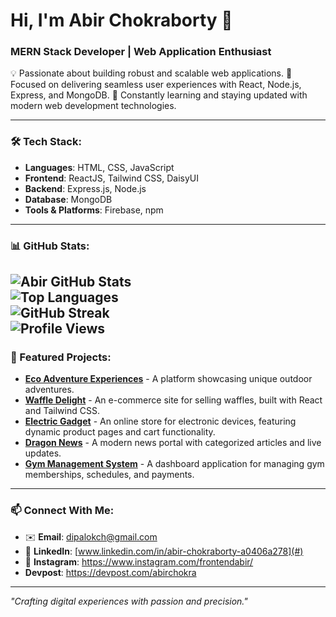 # Hi, I'm Abir Chokraborty 👋  
### MERN Stack Developer | Web Application Enthusiast
💡 Passionate about building robust and scalable web applications.
🎯 Focused on delivering seamless user experiences with React, Node.js, Express, and MongoDB.
🌱 Constantly learning and staying updated with modern web development technologies.

---

### 🛠 Tech Stack:
- **Languages**: HTML, CSS, JavaScript  
- **Frontend**: ReactJS, Tailwind CSS, DaisyUI  
- **Backend**: Express.js, Node.js  
- **Database**: MongoDB  
- **Tools & Platforms**: Firebase, npm  

---
### 📊 GitHub Stats:
![Abir GitHub Stats](https://github-readme-stats.vercel.app/api?username=abirchokra&show_icons=true&theme=radical)  
![Top Languages](https://github-readme-stats.vercel.app/api/top-langs/?username=abirchokra&layout=compact&theme=radical)  
![GitHub Streak](https://streak-stats.demolab.com/?user=abirchokra&theme=radical)  
![Profile Views](https://komarev.com/ghpvc/?username=abirchokra&color=brightgreen)  
---

### 🚀 Featured Projects:
- **[Eco Adventure Experiences](#)** - A platform showcasing unique outdoor adventures.
- **[Waffle Delight](#)** - An e-commerce site for selling waffles, built with React and Tailwind CSS.
- **[Electric Gadget](#)** - An online store for electronic devices, featuring dynamic product pages and cart functionality.  
- **[Dragon News](#)** - A modern news portal with categorized articles and live updates.  
- **[Gym Management System](#)** - A dashboard application for managing gym memberships, schedules, and payments.  


---

### 📫 Connect With Me:
- ✉️ **Email**: [dipalokch@gmail.com](mailto:your.email@example.com)  
- 💼 **LinkedIn**: [www.linkedin.com/in/abir-chokraborty-a0406a278](#)  
- 📸 **Instagram**: https://www.instagram.com/frontendabir/
- **Devpost**: https://devpost.com/abirchokra
---

_"Crafting digital experiences with passion and precision."_  
